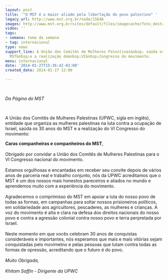 ```yaml
---
layout: post
title: '"O MST é o maior aliado pela libertação do povo palestino" '
legacy_url: http://www.mst.org.br/node/15646
images: http://www.mst.org.br/sites/default/files/imagecache/foto_destaque/385584_palestina_flag_kraski_1680x1050_(www.GdeFon.ru).jpg
video: ''
tags:
- semana: tema da semana
- tag: internacional
type: news
support_line: A União dos Comitês de Mulheres Palestinas&nbsp; saúda os 30 anos do
  MST&nbsp;e a realização do&nbsp;VI&nbsp;Congresso do movimento.
menu: internacional
date: '2014-01-27T15:36:42-02:00'
created_date: 2014-01-27 12:00

---
```

<p>&nbsp;</p><p><em>Da Página do&nbsp;MST</em></p><p>&nbsp;</p><p>A União dos Comitês de Mulheres Palestinas (UPWC, sigla em inglês), entidade que organiza as mulheres palestinas na luta contra a ocupação de Israel, saúda os 30 anos do MST&nbsp;e a realização do&nbsp;VI&nbsp;Congresso do movimento:</p><p><strong>Caras companheiras e companheiros do MST</strong>,<br><br>Obrigado por convidar a União dos Comitês de Mulheres Palestinas para o VI Congresso nacional do movimento.<br><br>Estamos orgulhosas e encantadas em receber seu convite depois de vários anos de parceria real e trabalho conjunto, nós da UPWC acreditamos que o MST é um dos nossos mais honestos pareceiros e aliados no mundo e aprendemos muito com a experiência do movimento.<br><br>Agradecemos o comprimisso do MST em apoiar a luta do nosso povo de todas as formas, em campanhas para soltar nossos prisioneiros políticos, em solidariedade aos agricultores, pescaderes, as mulheres e crianças. A voz do movimento é alta e clara na defesa dos direitos nacionais do nosso povo e contra a agressão colonial contra nosso povo e terra perpretada por Israel.<br><br>Neste momento em que vocês celebram 30 anos de conquistas consideráveis e importantes, nós esperamos que mais e mais vitórias sejam conquistadas pelo movimetno e pelas pessoas que lutam contra todas as formas de opressão, acreditando que o futuro é do povo.<br><br><em>Muito Obrigada,<br><br>Khitam Saffin - Dirigente da UPWC</em></p>
